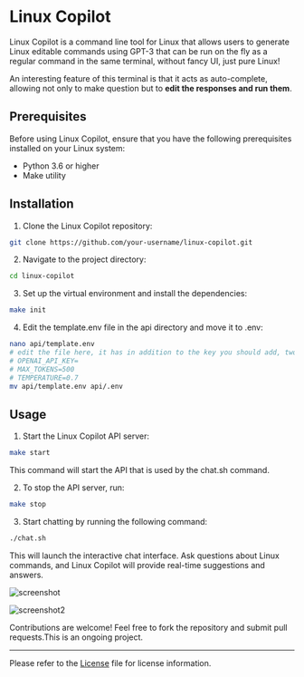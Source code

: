 # Linux Copilot

Linux Copilot is a command line tool for Linux that allows users to generate Linux editable commands using GPT-3 that can be run on the fly as a regular command in the same terminal, without fancy UI, just pure Linux!

An interesting feature of this terminal is that it acts as auto-complete, allowing not only to make question but to **edit the responses and run them**.

## Prerequisites

Before using Linux Copilot, ensure that you have the following prerequisites installed on your Linux system:
- Python 3.6 or higher
- Make utility

## Installation

1. Clone the Linux Copilot repository:

```sh
git clone https://github.com/your-username/linux-copilot.git
```

2. Navigate to the project directory:

```sh
cd linux-copilot
```

3. Set up the virtual environment and install the dependencies:

```sh
make init
```

4. Edit the template.env file in the api directory and move it to .env:
```sh
nano api/template.env
# edit the file here, it has in addition to the key you should add, two other parameters"
# OPENAI_API_KEY=
# MAX_TOKENS=500
# TEMPERATURE=0.7
mv api/template.env api/.env
```

## Usage

1. Start the Linux Copilot API server:

```sh
make start
```

This command will start the API that is used by the chat.sh command.

2. To stop the API server, run:

```sh
make stop
```

3. Start chatting by running the following command:

```sh
./chat.sh
```



This will launch the interactive chat interface. Ask questions about Linux commands, and Linux Copilot will provide real-time suggestions and answers.

![screenshot](https://github.com/leandroroser/linux-copilot/assets/10769732/7c0a6d8c-0301-4f4b-bf90-8ddf351b3340)

![screenshot2](https://github.com/leandroroser/linux-copilot/assets/10769732/cc693609-108a-4a1a-a9e1-dcc1a86b20aa)



Contributions are welcome! Feel free to fork the repository and submit pull requests.This is an ongoing project.

---
Please refer to the [License](LICENSE) file for license information.
